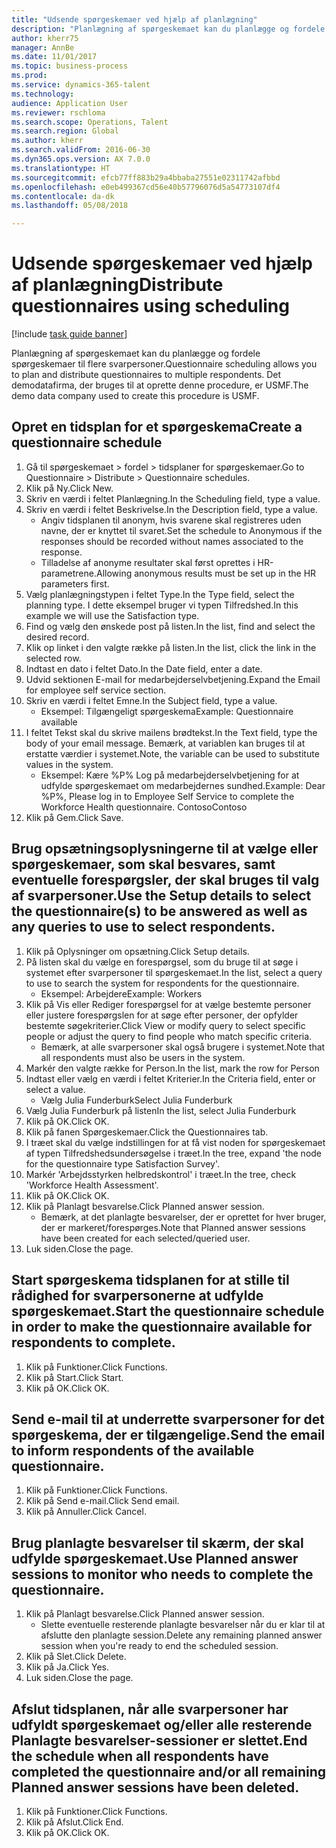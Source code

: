 ```yaml
--- 
title: "Udsende spørgeskemaer ved hjælp af planlægning"
description: "Planlægning af spørgeskemaet kan du planlægge og fordele spørgeskemaer til flere svarpersoner."
author: kherr75
manager: AnnBe
ms.date: 11/01/2017
ms.topic: business-process
ms.prod: 
ms.service: dynamics-365-talent
ms.technology: 
audience: Application User
ms.reviewer: rschloma
ms.search.scope: Operations, Talent
ms.search.region: Global
ms.author: kherr
ms.search.validFrom: 2016-06-30
ms.dyn365.ops.version: AX 7.0.0
ms.translationtype: HT
ms.sourcegitcommit: efcb77ff883b29a4bbaba27551e02311742afbbd
ms.openlocfilehash: e0eb499367cd56e40b57796076d5a54773107df4
ms.contentlocale: da-dk
ms.lasthandoff: 05/08/2018

---
```

# <a name="distribute-questionnaires-using-scheduling"></a><span data-ttu-id="4085c-103">Udsende spørgeskemaer ved hjælp af planlægning</span><span class="sxs-lookup"><span data-stu-id="4085c-103">Distribute questionnaires using scheduling</span></span>

[!include [task guide banner](../../includes/task-guide-banner.md)]

<span data-ttu-id="4085c-104">Planlægning af spørgeskemaet kan du planlægge og fordele spørgeskemaer til flere svarpersoner.</span><span class="sxs-lookup"><span data-stu-id="4085c-104">Questionnaire scheduling allows you to plan and distribute questionnaires to multiple respondents.</span></span> <span data-ttu-id="4085c-105">Det demodatafirma, der bruges til at oprette denne procedure, er USMF.</span><span class="sxs-lookup"><span data-stu-id="4085c-105">The demo data company used to create this procedure is USMF.</span></span>


## <a name="create-a-questionnaire-schedule"></a><span data-ttu-id="4085c-106">Opret en tidsplan for et spørgeskema</span><span class="sxs-lookup"><span data-stu-id="4085c-106">Create a questionnaire schedule</span></span>
1. <span data-ttu-id="4085c-107">Gå til spørgeskemaet > fordel > tidsplaner for spørgeskemaer.</span><span class="sxs-lookup"><span data-stu-id="4085c-107">Go to Questionnaire > Distribute > Questionnaire schedules.</span></span>
2. <span data-ttu-id="4085c-108">Klik på Ny.</span><span class="sxs-lookup"><span data-stu-id="4085c-108">Click New.</span></span>
3. <span data-ttu-id="4085c-109">Skriv en værdi i feltet Planlægning.</span><span class="sxs-lookup"><span data-stu-id="4085c-109">In the Scheduling field, type a value.</span></span>
4. <span data-ttu-id="4085c-110">Skriv en værdi i feltet Beskrivelse.</span><span class="sxs-lookup"><span data-stu-id="4085c-110">In the Description field, type a value.</span></span>
    * <span data-ttu-id="4085c-111">Angiv tidsplanen til anonym, hvis svarene skal registreres uden navne, der er knyttet til svaret.</span><span class="sxs-lookup"><span data-stu-id="4085c-111">Set the schedule to Anonymous if the responses should be recorded without names associated to the response.</span></span>  
    * <span data-ttu-id="4085c-112">Tilladelse af anonyme resultater skal først oprettes i HR-parametrene.</span><span class="sxs-lookup"><span data-stu-id="4085c-112">Allowing anonymous results must be set up in the HR parameters first.</span></span>  
5. <span data-ttu-id="4085c-113">Vælg planlægningstypen i feltet Type.</span><span class="sxs-lookup"><span data-stu-id="4085c-113">In the Type field, select the planning type.</span></span>  <span data-ttu-id="4085c-114">I dette eksempel bruger vi typen Tilfredshed.</span><span class="sxs-lookup"><span data-stu-id="4085c-114">In this example we will use the Satisfaction type.</span></span>
6. <span data-ttu-id="4085c-115">Find og vælg den ønskede post på listen.</span><span class="sxs-lookup"><span data-stu-id="4085c-115">In the list, find and select the desired record.</span></span>
7. <span data-ttu-id="4085c-116">Klik op linket i den valgte række på listen.</span><span class="sxs-lookup"><span data-stu-id="4085c-116">In the list, click the link in the selected row.</span></span>
8. <span data-ttu-id="4085c-117">Indtast en dato i feltet Dato.</span><span class="sxs-lookup"><span data-stu-id="4085c-117">In the Date field, enter a date.</span></span>
9. <span data-ttu-id="4085c-118">Udvid sektionen E-mail for medarbejderselvbetjening.</span><span class="sxs-lookup"><span data-stu-id="4085c-118">Expand the Email for employee self service section.</span></span>
10. <span data-ttu-id="4085c-119">Skriv en værdi i feltet Emne.</span><span class="sxs-lookup"><span data-stu-id="4085c-119">In the Subject field, type a value.</span></span>
    * <span data-ttu-id="4085c-120">Eksempel: Tilgængeligt spørgeskema</span><span class="sxs-lookup"><span data-stu-id="4085c-120">Example: Questionnaire available</span></span>  
11. <span data-ttu-id="4085c-121">I feltet Tekst skal du skrive mailens brødtekst.</span><span class="sxs-lookup"><span data-stu-id="4085c-121">In the Text field, type the body of your email message.</span></span> <span data-ttu-id="4085c-122">Bemærk, at variablen kan bruges til at erstatte værdier i systemet.</span><span class="sxs-lookup"><span data-stu-id="4085c-122">Note, the variable can be used to substitute values in the system.</span></span>
    * <span data-ttu-id="4085c-123">Eksempel: Kære %P% Log på medarbejderselvbetjening for at udfylde spørgeskemaet om medarbejdernes sundhed.</span><span class="sxs-lookup"><span data-stu-id="4085c-123">Example:   Dear %P%,  Please log in to Employee Self Service to complete the Workforce Health questionnaire.</span></span>  <span data-ttu-id="4085c-124">Contoso</span><span class="sxs-lookup"><span data-stu-id="4085c-124">Contoso</span></span>  
12. <span data-ttu-id="4085c-125">Klik på Gem.</span><span class="sxs-lookup"><span data-stu-id="4085c-125">Click Save.</span></span>

## <a name="use-the-setup-details-to-select-the-questionnaires-to-be-answered-as-well-as-any-queries-to-use-to-select-respondents"></a><span data-ttu-id="4085c-126">Brug opsætningsoplysningerne til at vælge eller spørgeskemaer, som skal besvares, samt eventuelle forespørgsler, der skal bruges til valg af svarpersoner.</span><span class="sxs-lookup"><span data-stu-id="4085c-126">Use the Setup details to select the questionnaire(s) to be answered as well as any queries to use to select respondents.</span></span>
1. <span data-ttu-id="4085c-127">Klik på Oplysninger om opsætning.</span><span class="sxs-lookup"><span data-stu-id="4085c-127">Click Setup details.</span></span>
2. <span data-ttu-id="4085c-128">På listen skal du vælge en forespørgsel, som du bruge til at søge i systemet efter svarpersoner til spørgeskemaet.</span><span class="sxs-lookup"><span data-stu-id="4085c-128">In the list, select a query to use to search the system for respondents for the questionnaire.</span></span>
    * <span data-ttu-id="4085c-129">Eksempel: Arbejdere</span><span class="sxs-lookup"><span data-stu-id="4085c-129">Example: Workers</span></span>  
3. <span data-ttu-id="4085c-130">Klik på Vis eller Rediger forespørgsel for at vælge bestemte personer eller justere forespørgslen for at søge efter personer, der opfylder bestemte søgekriterier.</span><span class="sxs-lookup"><span data-stu-id="4085c-130">Click View or modify query to select specific people or adjust the query to find people who match specific criteria.</span></span>
    * <span data-ttu-id="4085c-131">Bemærk, at alle svarpersoner skal også brugere i systemet.</span><span class="sxs-lookup"><span data-stu-id="4085c-131">Note that all respondents must also be users in the system.</span></span>  
4. <span data-ttu-id="4085c-132">Markér den valgte række for Person.</span><span class="sxs-lookup"><span data-stu-id="4085c-132">In the list, mark the row for Person</span></span>
5. <span data-ttu-id="4085c-133">Indtast eller vælg en værdi i feltet Kriterier.</span><span class="sxs-lookup"><span data-stu-id="4085c-133">In the Criteria field, enter or select a value.</span></span>
    * <span data-ttu-id="4085c-134">Vælg Julia Funderburk</span><span class="sxs-lookup"><span data-stu-id="4085c-134">Select Julia Funderburk</span></span>  
6. <span data-ttu-id="4085c-135">Vælg Julia Funderburk på listen</span><span class="sxs-lookup"><span data-stu-id="4085c-135">In the list, select Julia Funderburk</span></span>
7. <span data-ttu-id="4085c-136">Klik på OK.</span><span class="sxs-lookup"><span data-stu-id="4085c-136">Click OK.</span></span>
8. <span data-ttu-id="4085c-137">Klik på fanen Spørgeskemaer.</span><span class="sxs-lookup"><span data-stu-id="4085c-137">Click the Questionnaires tab.</span></span>
9. <span data-ttu-id="4085c-138">I træet skal du vælge indstillingen for at få vist noden for spørgeskemaet af typen Tilfredshedsundersøgelse i træet.</span><span class="sxs-lookup"><span data-stu-id="4085c-138">In the tree, expand 'the node for the questionnaire type Satisfaction Survey'.</span></span>
10. <span data-ttu-id="4085c-139">Markér 'Arbejdsstyrken helbredskontrol' i træet.</span><span class="sxs-lookup"><span data-stu-id="4085c-139">In the tree, check 'Workforce Health Assessment'.</span></span>
11. <span data-ttu-id="4085c-140">Klik på OK.</span><span class="sxs-lookup"><span data-stu-id="4085c-140">Click OK.</span></span>
12. <span data-ttu-id="4085c-141">Klik på Planlagt besvarelse.</span><span class="sxs-lookup"><span data-stu-id="4085c-141">Click Planned answer session.</span></span>
    * <span data-ttu-id="4085c-142">Bemærk, at det planlagte besvarelser, der er oprettet for hver bruger, der er markeret/forespørges.</span><span class="sxs-lookup"><span data-stu-id="4085c-142">Note that Planned answer sessions have been created for each selected/queried user.</span></span>  
13. <span data-ttu-id="4085c-143">Luk siden.</span><span class="sxs-lookup"><span data-stu-id="4085c-143">Close the page.</span></span>

## <a name="start-the-questionnaire-schedule-in-order-to-make-the-questionnaire-available-for-respondents-to-complete"></a><span data-ttu-id="4085c-144">Start spørgeskema tidsplanen for at stille til rådighed for svarpersonerne at udfylde spørgeskemaet.</span><span class="sxs-lookup"><span data-stu-id="4085c-144">Start the questionnaire schedule in order to make the questionnaire available for respondents to complete.</span></span>
1. <span data-ttu-id="4085c-145">Klik på Funktioner.</span><span class="sxs-lookup"><span data-stu-id="4085c-145">Click Functions.</span></span>
2. <span data-ttu-id="4085c-146">Klik på Start.</span><span class="sxs-lookup"><span data-stu-id="4085c-146">Click Start.</span></span>
3. <span data-ttu-id="4085c-147">Klik på OK.</span><span class="sxs-lookup"><span data-stu-id="4085c-147">Click OK.</span></span>

## <a name="send-the-email-to-inform-respondents-of-the-available-questionnaire"></a><span data-ttu-id="4085c-148">Send e-mail til at underrette svarpersoner for det spørgeskema, der er tilgængelige.</span><span class="sxs-lookup"><span data-stu-id="4085c-148">Send the email to inform respondents of the available questionnaire.</span></span>
1. <span data-ttu-id="4085c-149">Klik på Funktioner.</span><span class="sxs-lookup"><span data-stu-id="4085c-149">Click Functions.</span></span>
2. <span data-ttu-id="4085c-150">Klik på Send e-mail.</span><span class="sxs-lookup"><span data-stu-id="4085c-150">Click Send email.</span></span>
3. <span data-ttu-id="4085c-151">Klik på Annuller.</span><span class="sxs-lookup"><span data-stu-id="4085c-151">Click Cancel.</span></span>

## <a name="use-planned-answer-sessions-to-monitor-who-needs-to-complete-the-questionnaire"></a><span data-ttu-id="4085c-152">Brug planlagte besvarelser til skærm, der skal udfylde spørgeskemaet.</span><span class="sxs-lookup"><span data-stu-id="4085c-152">Use Planned answer sessions to monitor who needs to complete the questionnaire.</span></span>
1. <span data-ttu-id="4085c-153">Klik på Planlagt besvarelse.</span><span class="sxs-lookup"><span data-stu-id="4085c-153">Click Planned answer session.</span></span>
    * <span data-ttu-id="4085c-154">Slette eventuelle resterende planlagte besvarelser når du er klar til at afslutte den planlagte session.</span><span class="sxs-lookup"><span data-stu-id="4085c-154">Delete any remaining planned answer session when you're ready to end the scheduled session.</span></span>  
2. <span data-ttu-id="4085c-155">Klik på Slet.</span><span class="sxs-lookup"><span data-stu-id="4085c-155">Click Delete.</span></span>
3. <span data-ttu-id="4085c-156">Klik på Ja.</span><span class="sxs-lookup"><span data-stu-id="4085c-156">Click Yes.</span></span>
4. <span data-ttu-id="4085c-157">Luk siden.</span><span class="sxs-lookup"><span data-stu-id="4085c-157">Close the page.</span></span>

## <a name="end-the-schedule-when-all-respondents-have-completed-the-questionnaire-andor-all-remaining-planned-answer-sessions-have-been-deleted"></a><span data-ttu-id="4085c-158">Afslut tidsplanen, når alle svarpersoner har udfyldt spørgeskemaet og/eller alle resterende Planlagte besvarelser-sessioner er slettet.</span><span class="sxs-lookup"><span data-stu-id="4085c-158">End the schedule when all respondents have completed the questionnaire and/or all remaining Planned answer sessions have been deleted.</span></span>
1. <span data-ttu-id="4085c-159">Klik på Funktioner.</span><span class="sxs-lookup"><span data-stu-id="4085c-159">Click Functions.</span></span>
2. <span data-ttu-id="4085c-160">Klik på Afslut.</span><span class="sxs-lookup"><span data-stu-id="4085c-160">Click End.</span></span>
3. <span data-ttu-id="4085c-161">Klik på OK.</span><span class="sxs-lookup"><span data-stu-id="4085c-161">Click OK.</span></span>


